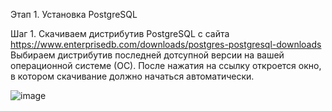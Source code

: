 Этап 1. Установка PostgreSQL

Шаг 1. Скачиваем дистрибутив PostgreSQL с сайта https://www.enterprisedb.com/downloads/postgres-postgresql-downloads
Выбираем дистрибутив последней дотсупной версии на вашей операционной системе (ОС).
После нажатия на ссылку откроется окно, в котором скачивание должно начаться автоматически.

![image](https://github.com/amelinvladimir/sql_course/assets/8919281/59580112-75b4-40b0-a86e-a0378fc48845)
